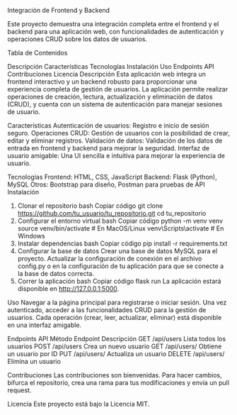 Integración de Frontend y Backend

Este proyecto demuestra una integración completa entre el frontend y el backend para una aplicación web, con funcionalidades de autenticación y operaciones CRUD sobre los datos de usuarios.

Tabla de Contenidos

Descripción
Características
Tecnologías
Instalación
Uso
Endpoints API
Contribuciones
Licencia
Descripción
Esta aplicación web integra un frontend interactivo y un backend robusto para proporcionar una experiencia completa de gestión de usuarios. La aplicación permite realizar operaciones de creación, lectura, actualización y eliminación de datos (CRUD), y cuenta con un sistema de autenticación para manejar sesiones de usuario.

Características
Autenticación de usuarios: Registro e inicio de sesión seguro.
Operaciones CRUD: Gestión de usuarios con la posibilidad de crear, editar y eliminar registros.
Validación de datos: Validación de los datos de entrada en frontend y backend para mejorar la seguridad.
Interfaz de usuario amigable: Una UI sencilla e intuitiva para mejorar la experiencia de usuario.

Tecnologías
Frontend: HTML, CSS, JavaScript
Backend: Flask (Python), MySQL
Otros: Bootstrap para diseño, Postman para pruebas de API
Instalación
1. Clonar el repositorio
bash
Copiar código
git clone https://github.com/tu_usuario/tu_repositorio.git
cd tu_repositorio
2. Configurar el entorno virtual
bash
Copiar código
python -m venv venv
source venv/bin/activate        # En MacOS/Linux
venv\Scripts\activate           # En Windows
3. Instalar dependencias
bash
Copiar código
pip install -r requirements.txt
4. Configurar la base de datos
Crear una base de datos MySQL para el proyecto.
Actualizar la configuración de conexión en el archivo config.py o en la configuración de tu aplicación para que se conecte a la base de datos correcta.
5. Correr la aplicación
bash
Copiar código
flask run
La aplicación estará disponible en http://127.0.0.1:5000.

Uso
Navegar a la página principal para registrarse o iniciar sesión.
Una vez autenticado, acceder a las funcionalidades CRUD para la gestión de usuarios.
Cada operación (crear, leer, actualizar, eliminar) está disponible en una interfaz amigable.

Endpoints API
Método	Endpoint	Descripción
GET	/api/users	Lista todos los usuarios
POST	/api/users	Crea un nuevo usuario
GET	/api/users/<id>	Obtiene un usuario por ID
PUT	/api/users/<id>	Actualiza un usuario
DELETE	/api/users/<id>	Elimina un usuario

Contribuciones
Las contribuciones son bienvenidas. Para hacer cambios, bifurca el repositorio, crea una rama para tus modificaciones y envía un pull request.

Licencia
Este proyecto está bajo la Licencia MIT.

